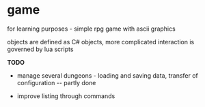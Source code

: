 game
====

for learning purposes - simple rpg game with ascii graphics

objects are defined as C# objects, more complicated interaction is governed by lua scripts

**TODO**

+ manage several dungeons - loading and saving data, transfer of configuration -- partly done

+ improve listing through commands